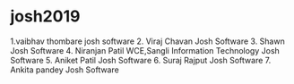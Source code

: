 # josh2019
1.vaibhav thombare
 josh software
2. Viraj Chavan
   Josh Software
3. Shawn
   Josh Software
4. Niranjan Patil
   WCE,Sangli
   Information Technology
   Josh Software
5. Aniket Patil
   Josh Software
6. Suraj Rajput
   Josh Software
7. Ankita pandey
   Josh Software
